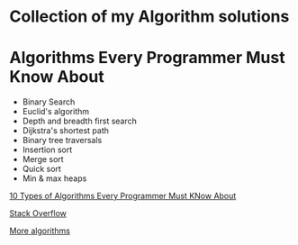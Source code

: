 # Collection of my Algorithm solutions


# Algorithms Every Programmer Must Know About
* Binary Search
* Euclid's algorithm
* Depth and breadth first search
* Dijkstra's shortest path
* Binary tree traversals
* Insertion sort
* Merge sort
* Quick sort
* Min & max heaps

[10 Types of Algorithms Every Programmer Must KNow About](https://hbfs.wordpress.com/2008/12/23/the-10-classes-of-algorithms-every-programmer-must-know-about/)

[Stack Overflow](https://softwareengineering.stackexchange.com/questions/155639/which-algorithms-data-structures-should-i-recognize-and-know-by-name)

[More algorithms](https://www.quora.com/Which-are-the-10-algorithms-every-computer-science-student-must-implement-at-least-once-in-life)
